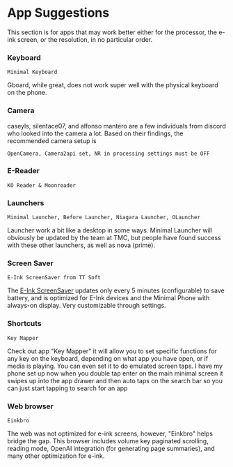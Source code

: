# App Suggestions

This section is for apps that may work better either for the processor, the e-ink screen, or the resolution, in no particular order.

### Keyboard
    Minimal Keyboard

Gboard, while great, does not work super well with the physical keyboard on the phone.

### Camera
caseyls, silentace07, and alfonso mantero are a few individuals from discord who looked into the camera a lot. Based on their findings, the recommended camera setup is
    
    OpenCamera, Camera2api set, NR in processing settings must be OFF 

### E-Reader
    KO Reader & Moonreader

### Launchers
    Minimal Launcher, Before Launcher, Niagara Launcher, OLauncher

Launcher work a bit like a desktop in some ways. Minimal Launcher will obviously be updated by the team at TMC, but people have found success with these other launchers, as well as nova (prime).

### Screen Saver
    E-Ink ScreenSaver from TT Soft
The [E-Ink ScreenSaver](https://play.google.com/store/apps/details?id=com.tt.einkscreensaver) updates only every 5 minutes (configurable) to save battery, and is optimized for E-Ink devices and the Minimal Phone with always-on display. Very customizable through settings. 

### Shortcuts
    Key Mapper

Check out app "Key Mapper" it will allow you to set specific functions for any key on the keyboard, depending on what app you have open, or if media is playing.  You can even set it to do emulated screen taps.  I have my phone set up now when you double tap enter on the main minimal screen it swipes up into the app drawer and then auto taps on the search bar so you can just start tapping to search for an app    

### Web browser
    Einkbro

The web was not optimized for e-ink screens, however, "Einkbro" helps bridge the gap. This browser includes volume key paginated scrolling, reading mode, OpenAI integration (for generating page summaries), and many other optimization for e-ink. 
